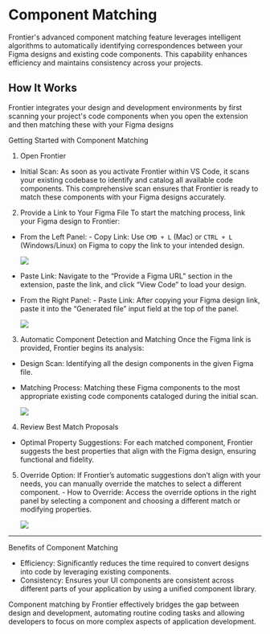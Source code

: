 # Component Matching

Frontier's advanced component matching feature leverages intelligent algorithms to automatically identifying correspondences between your Figma designs and existing code components. This capability enhances efficiency and maintains consistency across your projects.

## How It Works

Frontier integrates your design and development environments by first scanning your project's code components when you open the extension and then matching these with your Figma designs

Getting Started with Component Matching

1. Open Frontier

- Initial Scan: As soon as you activate Frontier within VS Code, it scans your existing codebase to identify and catalog all available code components. This comprehensive scan ensures that Frontier is ready to match these components with your Figma designs accurately.

2. Provide a Link to Your Figma File
   To start the matching process, link your Figma design to Frontier:

- From the Left Panel: - Copy Link: Use `CMD + L` (Mac) or `CTRL + L` (Windows/Linux) on Figma to copy the link to your intended design.

  ![](https://paper-attachments.dropboxusercontent.com/s_A2EF4E71D8F89E0684E0A369FAC02F6CAA336672DC39C68D17CCD02808897CF0_1714663725416_Screen+Shot+2024-05-02+at+18.28.41.png)

- Paste Link: Navigate to the “Provide a Figma URL” section in the extension, paste the link, and click “View Code” to load your design.

- From the Right Panel: - Paste Link: After copying your Figma design link, paste it into the “Generated file” input field at the top of the panel.

  ![](https://paper-attachments.dropboxusercontent.com/s_A2EF4E71D8F89E0684E0A369FAC02F6CAA336672DC39C68D17CCD02808897CF0_1714663741672_Screen+Shot+2024-05-02+at+18.28.57.png)

3. Automatic Component Detection and Matching
   Once the Figma link is provided, Frontier begins its analysis:

- Design Scan: Identifying all the design components in the given Figma file.
- Matching Process: Matching these Figma components to the most appropriate existing code components cataloged during the initial scan.

  ![](https://paper-attachments.dropboxusercontent.com/s_A2EF4E71D8F89E0684E0A369FAC02F6CAA336672DC39C68D17CCD02808897CF0_1714663705010_Screen+Shot+2024-05-02+at+18.28.22.png)

4. Review Best Match Proposals

- Optimal Property Suggestions: For each matched component, Frontier suggests the best properties that align with the Figma design, ensuring functional and fidelity.

5. Override Option: If Frontier’s automatic suggestions don’t align with your needs, you can manually override the matches to select a different component. - How to Override: Access the override options in the right panel by selecting a component and choosing a different match or modifying properties.

   ![](https://paper-attachments.dropboxusercontent.com/s_A2EF4E71D8F89E0684E0A369FAC02F6CAA336672DC39C68D17CCD02808897CF0_1714921767998_Screen+Shot+2024-05-05+at+18.09.24.png)

---

Benefits of Component Matching

- Efficiency: Significantly reduces the time required to convert designs into code by leveraging existing components.
- Consistency: Ensures your UI components are consistent across different parts of your application by using a unified component library.

Component matching by Frontier effectively bridges the gap between design and development, automating routine coding tasks and allowing developers to focus on more complex aspects of application development.
